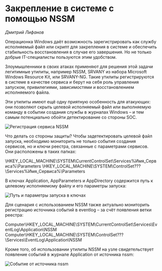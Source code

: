 # Закрепление в системе с помощью NSSM
*Дмитрий Лифанов*

Операционка Windows даёт возможность зарегистрировать как службу исполняемый файл или скрипт для закрепления в системе и обеспечить стабильность восстановления в случае его завершения. Но не только добрые IT-специалисты пользуются этим удобством. 

Злоумышленники в своих атаках применяют для решения этой задачи легитимные утилиты, например NSSM, SRVANY из набора Microsoft Windows Resource Kit, или SRVANY-NG. Такие утилиты регистрируются в системе в качестве сервиса и берут на себя роль управления запуском, привилегиями, зависимостями и восстановлением исполняемого файла.

Эти утилиты имеют ещё одну приятную особенность для атакующих: они позволяют скрыть целевой исполняемый файл или выполняемую команду в событии создания службы в журналах Windows – и тем самым потенциально обойти детектирование со стороны SOC.

![Регистрация сервиса NSSM](https://github.com/klsecservices/Publications/blob/master/purpleshift/pics-nssm/1-nssm-install.png?raw=true)

Что делать со стороны защиты? Чтобы задетектировать целевой файл запуска, необходимо мониторить не только события создания сервисов, но и ключи реестра, связанные с параметрами сервисов. Они расположены в таких папках: 

\HKEY_LOCAL_MACHINE\SYSTEM\CurrentControlSet\Services\%Имя_Сервиса%\Parameters
\HKEY_LOCAL_MACHINE\SYSTEM\ControlSet???\Services\%Имя_Сервиса%\Parameters

В ключах Application, AppParameters и AppDirectory содержится путь к целевому исполняемому файлу и его параметры запуска:

![Путь и параметры запуска в ключах](https://github.com/klsecservices/Publications/blob/master/purpleshift/pics-nssm/2-nssm-parameters.png?raw=true)

Для сценария с использованием NSSM также актуально мониторить регистрацию источника событий в eventlog – за счёт появления ветки реестра:

Computer\HKEY_LOCAL_MACHINE\SYSTEM\CurrentControlSet\Services\EventLog\Application\NSSM
Computer\HKEY_LOCAL_MACHINE\SYSTEM\ControlSet???\Services\EventLog\Application\NSSM  

Кроме того, об использовании утилиты NSSM на узле свидетельствует появление событий в журнале Application от источника nssm:

![Событие от источника nssm](https://github.com/klsecservices/Publications/blob/master/purpleshift/pics-nssm/2-nssm-event.png?raw=true)

